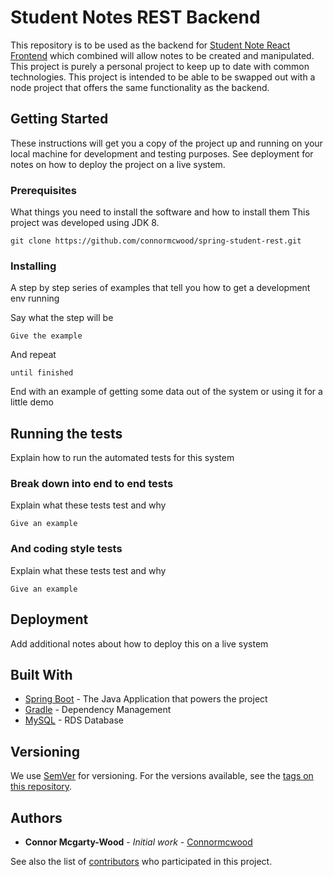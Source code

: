 # Student Notes REST Backend

This repository is to be used as the backend for [Student Note React Frontend](https://github.com/connormcwood/student-react-frontend) which combined will allow notes to be created and manipulated. This project is purely a personal project to keep up to date with common technologies. This project is intended to be able to be swapped out with a node project that offers the same functionality as the backend. 

## Getting Started

These instructions will get you a copy of the project up and running on your local machine for development and testing purposes. See deployment for notes on how to deploy the project on a live system.

### Prerequisites

What things you need to install the software and how to install them
This project was developed using JDK 8.
```
git clone https://github.com/connormcwood/spring-student-rest.git
```

### Installing

A step by step series of examples that tell you how to get a development env running

Say what the step will be

```
Give the example
```

And repeat

```
until finished
```

End with an example of getting some data out of the system or using it for a little demo

## Running the tests

Explain how to run the automated tests for this system

### Break down into end to end tests

Explain what these tests test and why

```
Give an example
```

### And coding style tests

Explain what these tests test and why

```
Give an example
```

## Deployment

Add additional notes about how to deploy this on a live system

## Built With

* [Spring Boot](https://spring.io/projects/spring-boot) - The Java Application that powers the project
* [Gradle](https://gradle.org/) - Dependency Management
* [MySQL](https://www.mysql.com/) - RDS Database

## Versioning

We use [SemVer](http://semver.org/) for versioning. For the versions available, see the [tags on this repository](https://github.com/your/project/tags). 

## Authors

* **Connor Mcgarty-Wood** - *Initial work* - [Connormcwood](https://github.com/Connormcwood)

See also the list of [contributors](https://github.com/your/project/contributors) who participated in this project.
